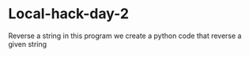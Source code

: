 # Local-hack-day-2
Reverse a string
in this program we create a python code that reverse a given string
